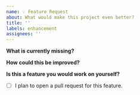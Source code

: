 ```yaml
---
name: 💡 Feature Request
about: What would make this project even better?
title: ''
labels: enhancement
assignees: ''
---
```


**What is currently missing?**

<!-- Please, describe what is currently missing and why should it be present in the project. -->

**How could this be improved?**

<!-- If you already know how this could be approached, please provide some brief explanation about it. -->

**Is this a feature you would work on yourself?**

* [ ] I plan to open a pull request for this feature.
